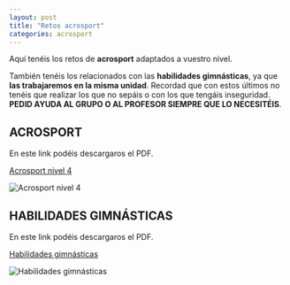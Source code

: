 ```yaml
---
layout: post
title: "Retos acrosport"
categories: acrosport
---
```


Aquí tenéis los retos de **acrosport** adaptados a vuestro nivel. 

También tenéis los relacionados con las **habilidades gimnásticas**, ya que **las trabajaremos en la misma unidad**. Recordad que con estos últimos no tenéis que realizar los que no sepáis o con los que tengáis inseguridad. **PEDID AYUDA AL GRUPO O AL PROFESOR SIEMPRE QUE LO NECESITÉIS**.

## ACROSPORT

En este link podéis descargaros el PDF.

[Acrosport nivel 4](https://danieledufis.github.io/pdfs/Acrosport-retos-4.pdf)

![Acrosport nivel 4](https://danieledufis.github.io/images_text/Acrosport-retos-4_page-0001.jpg)

## HABILIDADES GIMNÁSTICAS

En este link podéis descargaros el PDF.

[Habilidades gimnásticas](https://danieledufis.github.io/pdfs/Habilidades-gimn%C3%A1sticas-retos.pdf)

![Habilidades gimnásticas](https://danieledufis.github.io/images_text/Habilidades-gimn%C3%A1sticas-retos_page-0001.jpg)



[Acrosport nivel 4]:../../pdfs/Acrosport-retos-4.pdf
[Habilidades gimnásticas]:../../pdfs/Habilidades-gimn%C3%A1sticas-retos.pdf
